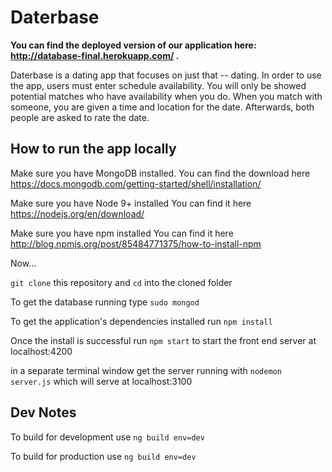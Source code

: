 # Daterbase

**You can find the deployed version of our application here: http://database-final.herokuapp.com/ .**

Daterbase is a dating app that focuses on just that -- dating. In order to use the
app, users must enter schedule availability. You will only be showed potential
matches who have availability when you do. When you match with someone, you are
given a time and location for the date. Afterwards, both people are asked to
rate the date.  

## How to run the app locally
Make sure you have MongoDB installed.
You can find the download here https://docs.mongodb.com/getting-started/shell/installation/

Make sure you have Node 9+ installed
You can find it here https://nodejs.org/en/download/

Make sure you have npm installed
You can find it here http://blog.npmjs.org/post/85484771375/how-to-install-npm

Now...

`git clone` this repository and `cd` into the cloned folder

To get the database running type `sudo mongod`

To get the application's dependencies installed run `npm install` 

Once the install is successful run `npm start` to start the front end server at localhost:4200

in a separate terminal window get the server running with `nodemon server.js` which will serve at localhost:3100


## Dev Notes
To build for development use `ng build env=dev`

To build for production  use `ng build env=dev`
